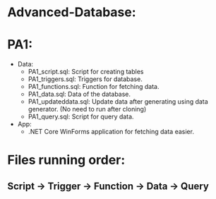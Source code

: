 # Advanced-Database:
# PA1:
- Data:
  - PA1_script.sql: Script for creating tables
  - PA1_triggers.sql: Triggers for database.
  - PA1_functions.sql: Function for fetching data.
  - PA1_data.sql: Data of the database.
  - PA1_updateddata.sql: Update data after generating using data generator. (No need to run after cloning)
  - PA1_query.sql: Script for query data.
- App:
  - .NET Core WinForms application for fetching data easier.
# Files running order:
## Script -> Trigger -> Function -> Data -> Query
